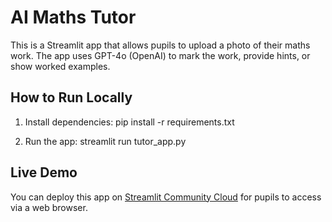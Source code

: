 # AI Maths Tutor

This is a Streamlit app that allows pupils to upload a photo of their maths work. The app uses GPT-4o (OpenAI) to mark the work, provide hints, or show worked examples.

## How to Run Locally

1. Install dependencies:
   pip install -r requirements.txt

2. Run the app:
   streamlit run tutor_app.py

## Live Demo

You can deploy this app on [Streamlit Community Cloud](https://streamlit.io/cloud) for pupils to access via a web browser.